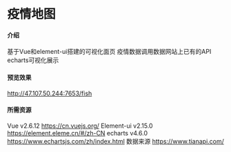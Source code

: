 # 疫情地图

#### 介绍
基于Vue和element-ui搭建的可视化面页 疫情数据调用数据网站上已有的API  echarts可视化展示 
#### 预览效果
http://47.107.50.244:7653/fish
#### 所需资源
Vue v2.6.12 https://cn.vuejs.org/
Element-ui v2.15.0 https://element.eleme.cn/#/zh-CN
echarts v4.6.0  https://www.echartsjs.com/zh/index.html
数据来源   https://www.tianapi.com/